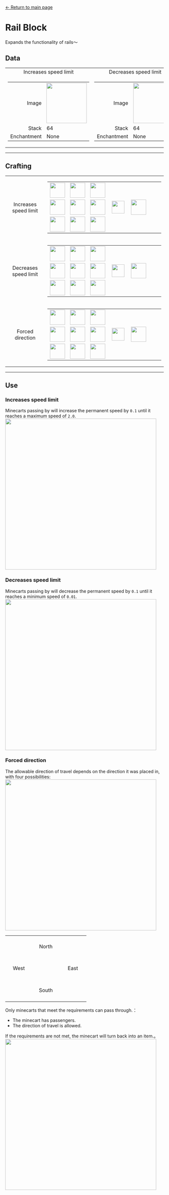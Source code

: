 [← Return to main page](../)
# Rail Block
Expands the functionality of rails～

## Data
<table>
    <tr>
        <td align="center">Increases speed limit</td>
        <td align="center">Decreases speed limit</td>
        <td align="center">Forced direction</td>
    </tr>
    <tr>
        <td>
            <table>
                <tr><td align="end">Image</td><td><img src="https://i.imgur.com/cO4kFh3.png" width="128"/></td></tr>
                <tr><td align="end">Stack</td><td>64</td></tr>
                <tr><td align="end">Enchantment</td><td>None</td></tr>
            </table>
        </td>
        <td>
            <table>
                <tr><td align="end">Image</td><td><img src="https://i.imgur.com/5v9heKY.png" width="128"/></td></tr>
                <tr><td align="end">Stack</td><td>64</td></tr>
                <tr><td align="end">Enchantment</td><td>None</td></tr>
            </table>
        </td>
        <td>
            <table>
                <tr><td align="end">Image</td><td><img src="https://i.imgur.com/yVAdA3i.png" width="128"/></td></tr>
                <tr><td align="end">Stack</td><td>64</td></tr>
                <tr><td align="end">Enchantment</td><td>None</td></tr>
            </table>
        </td>
    </tr>
</table>

---

## Crafting
<table>
    <tr>
        <td align="center">Increases speed limit</td>
        <td>
            <table>
                <tr><td><img src="https://i.imgur.com/8FSBrRo.png" width="48"/></td><td><img src="https://i.imgur.com/Y1x7fbq.png" width="48"/></td><td><img src="https://i.imgur.com/8FSBrRo.png" width="48"/></td><td colspan="3"></td></tr>
                <tr><td><img src="https://i.imgur.com/hz0wOiy.png" width="48"/></td><td><img src="https://i.imgur.com/Y1x7fbq.png" width="48"/></td><td><img src="https://i.imgur.com/hz0wOiy.png" width="48"/></td><td width="70" align="center"><img src="https://i.imgur.com/VE0KqIE.png" width="40"/></td><td><img src="https://i.imgur.com/cO4kFh3.png" width="48"/></td><td width="70"></td></tr>
                <tr><td><img src="https://i.imgur.com/Y1x7fbq.png" width="48"/></td><td><img src="https://i.imgur.com/Y1x7fbq.png" width="48"/></td><td><img src="https://i.imgur.com/Y1x7fbq.png" width="48"/></td><td colspan="3"></td></tr>
            </table>
        </td>
    </tr>
    <tr>
        <td align="center">Decreases speed limit</td>
        <td>
            <table>
                <tr><td><img src="https://i.imgur.com/8FSBrRo.png" width="48"/></td><td><img src="https://i.imgur.com/Y1x7fbq.png" width="48"/></td><td><img src="https://i.imgur.com/8FSBrRo.png" width="48"/></td><td colspan="3"></td></tr>
                <tr><td><img src="https://i.imgur.com/g5JXkcd.png" width="48"/></td><td><img src="https://i.imgur.com/Y1x7fbq.png" width="48"/></td><td><img src="https://i.imgur.com/g5JXkcd.png" width="48"/></td><td width="70" align="center"><img src="https://i.imgur.com/VE0KqIE.png" width="40"/></td><td><img src="https://i.imgur.com/5v9heKY.png" width="48"/></td><td width="70"></td></tr>
                <tr><td><img src="https://i.imgur.com/Y1x7fbq.png" width="48"/></td><td><img src="https://i.imgur.com/Y1x7fbq.png" width="48"/></td><td><img src="https://i.imgur.com/Y1x7fbq.png" width="48"/></td><td colspan="3"></td></tr>
            </table>
        </td>
    </tr>
    <tr>
        <td align="center">Forced direction</td>
        <td>
            <table>
                <tr><td><img src="https://i.imgur.com/8FSBrRo.png" width="48"/></td><td><img src="https://i.imgur.com/Y1x7fbq.png" width="48"/></td><td><img src="https://i.imgur.com/8FSBrRo.png" width="48"/></td><td colspan="3"></td></tr>
                <tr><td><img src="https://i.imgur.com/8FSBrRo.png" width="48"/></td><td><img src="https://i.imgur.com/Y1x7fbq.png" width="48"/></td><td><img src="https://i.imgur.com/c6Cmqmi.png" width="48"/></td><td width="70" align="center"><img src="https://i.imgur.com/VE0KqIE.png" width="40"/></td><td><img src="https://i.imgur.com/yVAdA3i.png" width="48"/></td><td width="70"></td></tr>
                <tr><td><img src="https://i.imgur.com/Y1x7fbq.png" width="48"/></td><td><img src="https://i.imgur.com/Y1x7fbq.png" width="48"/></td><td><img src="https://i.imgur.com/Y1x7fbq.png" width="48"/></td><td colspan="3"></td></tr>
            </table>
        </td>
    </tr>
</table>

---

## Use
### Increases speed limit
Minecarts passing by will increase the permanent speed by `0.1` until it reaches a maximum speed of `2.0`.
<img src="https://i.imgur.com/Xu9VkAN.png" width="480"/>

### Decreases speed limit
Minecarts passing by will decrease the permanent speed by `0.1` until it reaches a minimum speed of `0.01`.
<img src="https://i.imgur.com/tUCGWqI.png" width="480"/>

### Forced direction
The allowable direction of travel depends on the direction it was placed in, with four possibilities:
<img src="https://i.imgur.com/66I0z3v.png" width="480"/>
<table>
    <tr><td align="center" width="70" height="70"></td><td align="center" width="70" height="70">North</td><td align="center" width="70" height="70"></td></tr>
    <tr><td align="center" width="70" height="70">West</td><td align="center" width="70" height="70"></td><td align="center" width="70" height="70">East</td></tr>
    <tr><td align="center" width="70" height="70"></td><td align="center" width="70" height="70">South</td><td align="center" width="70" height="70"></td></tr>
</table>

Only minecarts that meet the requirements can pass through.：
- The minecart has passengers.
- The direction of travel is allowed.

If the requirements are not met, the minecart will turn back into an item.。  
<img src="https://i.imgur.com/xtgag7f.png" width="480"/>
